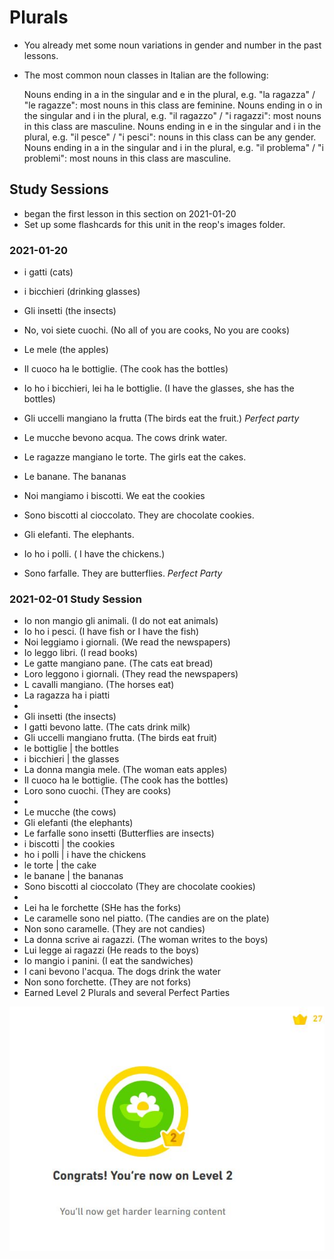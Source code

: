 # Plurals

* You already met some noun variations in gender and number in the past lessons.
* The most common noun classes in Italian are the following:

    Nouns ending in a in the singular and e in the plural, e.g. "la ragazza" / "le ragazze": most nouns in this class are feminine.
    Nouns ending in o in the singular and i in the plural, e.g. "il ragazzo" / "i ragazzi": most nouns in this class are masculine.
    Nouns ending in e in the singular and i in the plural, e.g. "il pesce" / "i pesci": nouns in this class can be any gender.
    Nouns ending in a in the singular and i in the plural, e.g. "il problema" / "i problemi": most nouns in this class are masculine.

## Study Sessions 
* began the first lesson in this section on 2021-01-20
* Set up some flashcards for this unit in the reop's images folder. 

### 2021-01-20
* i gatti (cats)
* i bicchieri (drinking glasses) 
* Gli insetti (the insects)
* No, voi siete cuochi. (No all of you are cooks, No you are cooks) 
* Le mele (the apples)
* Il cuoco ha le bottiglie. (The cook has the bottles)
* Io ho i bicchieri, lei ha le bottiglie. (I have the glasses, she has the bottles)
* Gli uccelli mangiano la frutta (The birds eat the fruit.)
*Perfect party*

* Le mucche bevono acqua. The cows drink water. 
* Le ragazze mangiano le torte. The girls eat the cakes. 
* Le banane. The bananas 
* Noi mangiamo i biscotti.  We eat the cookies 
* Sono biscotti al cioccolato. They are chocolate cookies. 
* Gli elefanti. The elephants. 
* Io ho i polli.  ( I have the chickens.)
* Sono farfalle. They are butterflies.
*Perfect Party* 

### 2021-02-01 Study Session 
* Io non mangio gli animali. (I do not eat animals)
* Io ho i pesci. (I have fish or I have the fish)
* Noi leggiamo i giornali. (We read the newspapers)
* Io leggo libri. (I read books)
* Le gatte mangiano pane. (The cats eat bread)
* Loro leggono i giornali. (They read the newspapers)
* L cavalli mangiano.  (The horses eat)
* La ragazza ha i piatti 
*
* Gli insetti (the insects)
* I gatti bevono latte. (The cats drink milk)
* Gli uccelli mangiano frutta. (The birds eat fruit)
* le bottiglie | the bottles 
* i bicchieri | the glasses 
* La donna mangia mele. (The woman eats apples)
* Il cuoco ha le bottiglie.  (The cook has the bottles)
* Loro sono cuochi. (They are cooks)
* 
* Le mucche (the cows)
* Gli elefanti (the elephants)
* Le farfalle sono insetti (Butterflies are insects)
* i biscotti | the cookies 
* ho i polli | i have the chickens 
* le torte | the cake 
* le banane | the bananas 
* Sono biscotti al cioccolato (They are chocolate cookies)
* 
* Lei ha le forchette (SHe has the forks)
* Le caramelle sono nel piatto. (The candies are on the plate)
* Non sono caramelle. (They are not candies)
* La donna scrive ai ragazzi. (The woman writes to the boys)
* Lui legge ai ragazzi (He reads to the boys)
* Io mangio i panini. (I eat the sandwiches)
* I cani bevono l'acqua. The dogs drink the water
* Non sono forchette. (They are not forks)
* Earned Level 2 Plurals and several Perfect Parties 

![Earmed-level2](https://github.com/EO4wellness/T-I-L/blob/main/polyglot/italiano/castle-1/images/2021-02-01-earned-level2-plurals.jpg)

